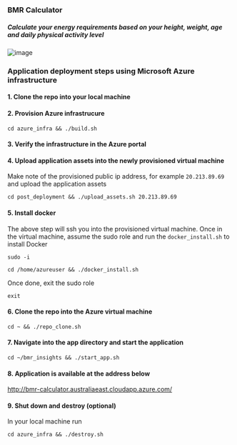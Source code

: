 ### BMR Calculator
##### Calculate your energy requirements based on your height, weight, age and daily physical activity level
![image](https://github.com/lethalwombat/bmr_insights/assets/84167672/bb351429-23db-461a-a55e-610eda6a6e1a)
### Application deployment steps using Microsoft Azure infrastructure

#### 1. Clone the repo into your local machine
#### 2. Provision Azure infrastrucure 
```
cd azure_infra && ./build.sh
```
#### 3. Verify the infrastructure in the Azure portal
#### 4. Upload application assets into the newly provisioned virtual machine
Make note of the provisioned public ip address, for example `20.213.89.69` and upload the application assets
```
cd post_deployment && ./upload_assets.sh 20.213.89.69
```
#### 5. Install docker
The above step will ssh you into the provisioned virtual machine. Once in the virtual machine, assume the sudo role and run the `docker_install.sh` to install Docker
```
sudo -i
```
```
cd /home/azureuser && ./docker_install.sh
```
Once done, exit the sudo role
```
exit
```
#### 6. Clone the repo into the Azure virtual machine 
```
cd ~ && ./repo_clone.sh
```
#### 7. Navigate into the app directory and start the application
```
cd ~/bmr_insights && ./start_app.sh
```
#### 8. Application is available at the address below
http://bmr-calculator.australiaeast.cloudapp.azure.com/
#### 9. Shut down and destroy (optional)
In your local machine run
```
cd azure_infra && ./destroy.sh
```
